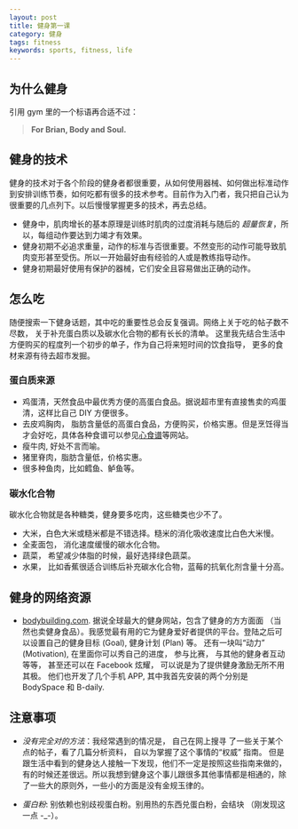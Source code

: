 ```yaml
---
layout: post
title: 健身第一课
category: 健身
tags: fitness
keywords: sports, fitness, life
---
```


## 为什么健身
引用 gym 里的一个标语再合适不过：
<!-- > **For Body and Soul.** -->
<blockquote> <p><strong>For Brian, Body and Soul.</strong></p> </blockquote>

## 健身的技术

健身的技术对于各个阶段的健身者都很重要，从如何使用器械、如何做出标准动作到安排训练节奏，如何吃都有很多的技术参考。目前作为入门者，我只把自己认为很重要的几点列下。以后慢慢掌握更多的技术，再去总结。

- 健身中，肌肉增长的基本原理是训练时肌肉的过度消耗与随后的 _超量恢复_，所以，每组动作要达到力竭才有效果。
- 健身初期不必追求重量，动作的标准与否很重要。不然变形的动作可能导致肌肉变形甚至受伤。所以一开始最好由有经验的人或是教练指导动作。
- 健身初期最好使用有保护的器械，它们安全且容易做出正确的动作。



## 怎么吃

随便搜索一下健身话题，其中吃的重要性总会反复强调。网络上关于吃的帖子数不尽数， 关于补充蛋白质以及碳水化合物的都有长长的清单。 这里我先结合生活中方便购买的程度列一个初步的单子，作为自己将来短时间的饮食指导， 更多的食材来源有待去超市发掘。

### 蛋白质来源

- 鸡蛋清，天然食品中最优秀方便的高蛋白食品。据说超市里有直接售卖的鸡蛋清，这样比自己 DIY 方便很多。
- 去皮鸡胸肉， 脂肪含量低的高蛋白食品，方便购买，价格实惠。但是烹饪得当才会好吃，具体各种食谱可以参见[心食谱](http://www.xinshipu.com/)等网站。
- 瘦牛肉, 好处不言而喻。
- 猪里脊肉，脂肪含量低，价格实惠。
- 很多种鱼肉，比如鳕鱼、鲈鱼等。

### 碳水化合物

碳水化合物就是各种糖类，健身要多吃肉，这些糖类也少不了。

- 大米，白色大米或糙米都是不错选择。糙米的消化吸收速度比白色大米慢。
- 全麦面包， 消化速度缓慢的碳水化合物。
- 蔬菜， 希望减少体脂的时候，最好选择绿色蔬菜。
- 水果， 比如香蕉很适合训练后补充碳水化合物，蓝莓的抗氧化剂含量十分高。



## 健身的网络资源

- [bodybuilding.com](http://www.bodybuilding.com/). 据说全球最大的健身网站，包含了健身的方方面面 （当然也卖健身食品）。我感觉最有用的它为健身爱好者提供的平台。登陆之后可以设置自己的健身目标 (Goal), 健身计划  (Plan) 等。 还有一块叫“动力” (Motivation), 在里面你可以秀自己的进度， 参与比赛， 与其他的健身者互动等等， 甚至还可以在 Facebook 炫耀， 可以说是为了提供健身激励无所不用其极。
他们也开发了几个手机 APP, 其中我首先安装的两个分别是 BodySpace 和 B-daily.


## 注意事项

- _没有完全对的方法_：我经常遇到的情况是， 自己在网上搜寻
了一些关于某个点的帖子，看了几篇分析资料， 自以为掌握了这个事情的“权威”
指南。 但是跟生活中看到的健身达人接触一下发现，他们不一定是按照这些指南来做的，有的时候还差很远。所以我想到健身这个事儿跟很多其他事情都是相通的，除了一些大的原则外，一些小的方面是没有金规玉律的。

- _蛋白粉_: 别依赖也别歧视蛋白粉。别用热的东西兑蛋白粉，会结块 （刚发现这一点 -_-）。
